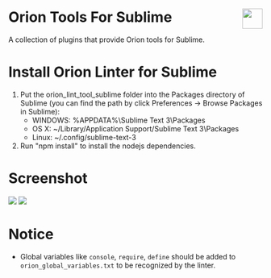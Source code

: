 # Orion Tools For Sublime <img src="./orion.ico" align="right" width="40">
A collection of plugins that provide Orion tools for Sublime.

# Install Orion Linter for Sublime #
1. Put the orion_lint_tool_sublime folder into the Packages directory of Sublime (you can find the path by click Preferences → Browse Packages in Sublime):
	* WINDOWS: %APPDATA%\Sublime Text 3\Packages
 	* OS X: ~/Library/Application Support/Sublime Text 3\Packages
 	* Linux: ~/.config/sublime-text-3 
2. Run "npm install" to install the nodejs dependencies.

# Screenshot #
<img src="https://raw.githubusercontent.com/watrool/orion_tools_sublime/e2bec2d43770f2032a9e9b525d60ec6c6181a497/screenshot.png">
<img src="https://github.com/watrool/orion_tools_sublime/blob/master/screenshot2.png">

# Notice #
* Global variables like `console`, `require`, `define` should be added to `orion_global_variables.txt` to be recognized by the linter.


